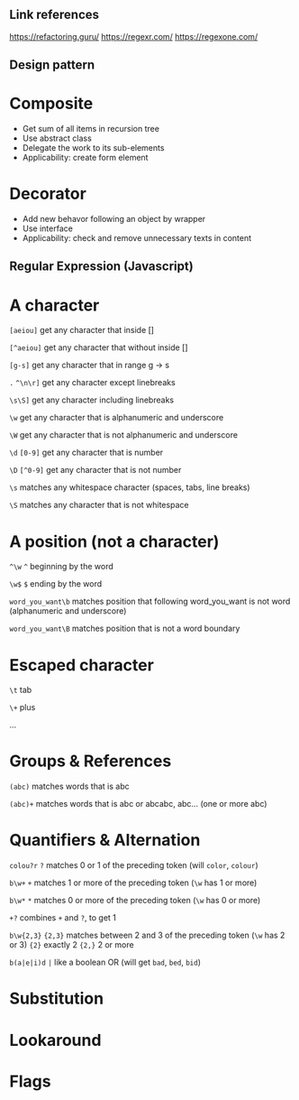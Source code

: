 ## Link references

https://refactoring.guru/
https://regexr.com/
https://regexone.com/

## Design pattern

# Composite
- Get sum of all items in recursion tree
- Use abstract class
- Delegate the work to its sub-elements
- Applicability: create form element

# Decorator
- Add new behavor following an object by wrapper
- Use interface
- Applicability: check and remove unnecessary texts in content

## Regular Expression (Javascript)

# A character

`[aeiou]`
get any character that inside []

`[^aeiou]`
get any character that without inside []

`[g-s]`
get any character that in range g -> s

`.`
`^\n\r]`
get any character except linebreaks

`\s\S]`
get any character including linebreaks

`\w`
get any character that is alphanumeric and underscore

`\W`
get any character that is not alphanumeric and underscore

`\d`
`[0-9]`
get any character that is number

`\D`
`[^0-9]`
get any character that is not number

`\s`
matches any whitespace character (spaces, tabs, line breaks)

`\S`
matches any character that is not whitespace

# A position (not a character)

`^\w`
`^` beginning by the word

`\w$`
`$` ending by the word

`word_you_want\b`
matches position that following word_you_want is not word (alphanumeric and underscore)

`word_you_want\B`
matches position that is not a word boundary

# Escaped character

`\t`
tab

`\+`
plus

...

# Groups & References

`(abc)`
matches words that is abc

`(abc)+`
matches words that is abc or abcabc, abc... (one or more abc)

# Quantifiers & Alternation

`colou?r`
`?` matches 0 or 1 of the preceding token (will `color`, `colour`)

`b\w+`
`+` matches 1 or more of the preceding token (`\w` has 1 or more)

`b\w*`
`*` matches 0 or more of the preceding token (`\w` has 0 or more)

`+?`
combines `+` and `?`, to get 1

`b\w{2,3}`
`{2,3}` matches between 2 and 3 of the preceding token (`\w` has 2 or 3)
`{2}` exactly 2
`{2,}` 2 or more

`b(a|e|i)d`
`|` like a boolean OR (will get `bad`, `bed`, `bid`)

# Substitution

# Lookaround

# Flags
